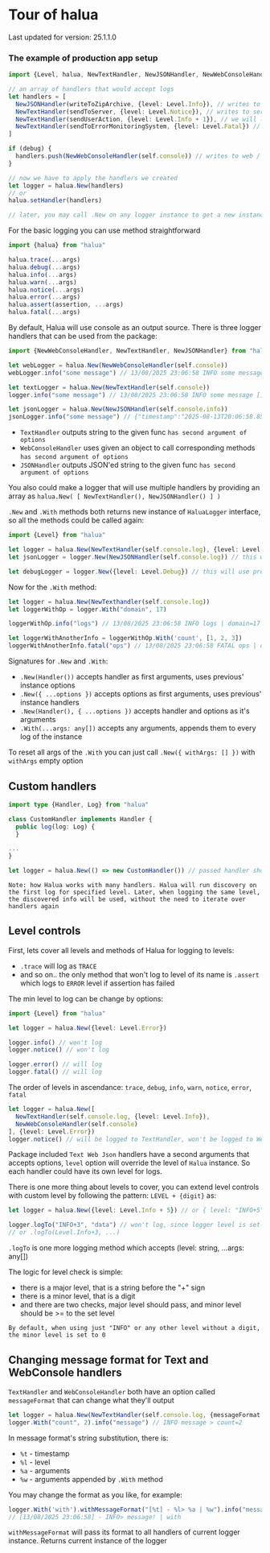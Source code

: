 # Tour of halua

Last updated for version: 25.1.1.0

### The example of production app setup

```ts
import {Level, halua, NewTextHandler, NewJSONHandler, NewWebConsoleHandler} from 'halua'

// an array of handlers that would accept logs
let handlers = [
  NewJSONHandler(writeToZipArchive, {level: Level.Info}), // writes to client-side archive, only logs that are Info-Level or higher
  NewTextHandler(sendToServer, {level: Level.Notice}), // writes to server, only logs tat are Notice-level or higher
  NewTextHandler(sendUserAction, {level: Level.Info + 1}), // we will log user actions on a different level, so that it will be easy to filter
  NewTextHandler(sendToErrorMonitoringSystem, {level: Level.Fatal}) // writes to monitoring system
]

if (debug) {
  handlers.push(NewWebConsoleHandler(self.console)) // writes to web / nodejs console
}

// now we have to apply the handlers we created
let logger = halua.New(handlers)
// or 
halua.setHandler(handlers)

// later, you may call .New on any logger instance to get a new instance
```

For the basic logging you can use method straightforward

```ts
import {halua} from "halua"

halua.trace(...args)
halua.debug(...args)
halua.info(...args)
halua.warn(...args)
halua.notice(...args)
halua.error(...args)
halua.assert(assertion, ...args)
halua.fatal(...args)
```

By default, Halua will use console as an output source. There is three logger handlers that can be used from the
package:

```ts
import {NewWebConsoleHandler, NewTextHandler, NewJSONHandler} from "halua"

let webLogger = halua.New(NewWebConsoleHandler(self.console))
webLogger.info("some message") // 13/08/2025 23:06:58 INFO some message []

let textLogger = halua.New(NewTextHandler(self.console))
logger.info("some message") // 13/08/2025 23:06:58 INFO some message []

let jsonLogger = halua.New(NewJSONHandler(self.console.info))
jsonLogger.info("some message") // {"timestamp":"2025-08-13T20:06:58.857Z","args":["some message",[]],"level":"INFO"}
```

- `TextHandler` outputs string to the given func `has second argument of options`
- `WebConsoleHandler` uses given an object to call corresponding methods `has second argument of options`
- `JSONHandler` outputs JSON'ed string to the given func `has second argument of options`

You also could make a logger that will use multiple handlers by providing an array as
`halua.New( [ NewTextHandler(), NewJSONHandler() ] )`

`.New` and `.With` methods both returns new instance of `HaluaLogger` interface, so all the methods could be called
again:

```ts
import {Level} from "halua"

let logger = halua.New(NewTextHandler(self.console.log), {level: Level.Info})
let jsonLogger = logger.New(NewJSONHandler(self.console.log)) // this will use previously passed options (level) as its' options

let debugLogger = logger.New({level: Level.Debug}) // this will use previously passed TextHandler, but with "Debug" level as default 
```

Now for the `.With` method:

```ts
let logger = halua.New(NewTexthandler(self.console.log))
let loggerWithOp = logger.With("domain", 17)

loggerWithOp.info("logs") // 13/08/2025 23:06:58 INFO logs | domain=17

let loggerWithAnotherInfo = loggerWithOp.With('count', [1, 2, 3])
loggerWithAnotherInfo.fatal("ops") // 13/08/2025 23:06:58 FATAL ops | domain=17 count=[1,2,3] 
```

Signatures for `.New` and `.With`:

- `.New(Handler())` accepts handler as first arguments, uses previous' instance options
- `.New({ ...options })` accepts options as first arguments, uses previous' instance handlers
- `.New(Handler(), { ...options })` accepts handler and options as it's arguments
- `.With(...args: any[])` accepts any arguments, appends them to every log of the instance

To reset all args of the `.With` you can just call `.New({ withArgs: [] })` with `withArgs` empty option

## Custom handlers

```ts
import type {Handler, Log} from "halua"

class CustomHandler implements Handler {
  public log(log: Log) {
  }

...
}

let logger = halua.New(() => new CustomHandler()) // passed handler should be a func that returns an interface of Handler{}
```

`Note: how Halua works with many handlers. Halua will run discovery on the first log for specified level. Later, when logging the same level, 
the discovered info will be used, without the need to iterate over handlers again`

## Level controls

First, lets cover all levels and methods of Halua for logging to levels:

- `.trace` will log as `TRACE`
- and so on.. the only method that won't log to level of its name is `.assert` which logs to `ERROR` level if assertion
  has failed

The min level to log can be change by options:

```ts
import {Level} from "halua"

let logger = halua.New({level: Level.Error})

logger.info() // won't log
logger.notice() // won't log

logger.error() // will log
logger.fatal() // will log
```

The order of levels in ascendance: `trace`, `debug`, `info`, `warn`, `notice`, `error`, `fatal`

```ts
let logger = halua.New([
  NewTextHandler(self.console.log, {level: Level.Info}),
  NewWebConsoleHandler(self.console)
], {level: Level.Error})
logger.notice() // will be logged to TextHandler, won't be logged to WebConsoleHandler
```

Package included `Text Web Json` handlers have a second arguments that accepts options, `level` option will override
the level of `Halua` instance. So each handler could have its own level for logs.

There is one more thing about levels to cover, you can extend level controls with custom level by following the pattern:
`LEVEL + {digit}` as:

```ts
let logger = halua.New({level: Level.Info + 5}) // or { level: "INFO+5" }

logger.logTo("INFO+3", "data") // won't log, since logger level is set to +5
// or .logTo(Level.Info+3, ...)
```

`.logTo` is one more logging method which accepts (level: string, ...args: any[])

The logic for level check is simple:

- there is a major level, that is a string before the "+" sign
- there is a minor level, that is a digit
- and there are two checks, major level should pass, and minor level should be >= to the set level

`By default, when using just "INFO" or any other level without a digit, the minor level is set to 0`

## Changing message format for Text and WebConsole handlers

`TextHandler` and `WebConsoleHandler` both have an option called `messageFormat` that can change what they'll output

```ts
let logger = halua.New(NewTextHandler(self.console.log, {messageFormat: "%l %a > %w"}))
logger.With("count", 2).info("message") // INFO message > count=2
```

In message format's string substitution, there is:

- `%t` - timestamp
- `%l` - level
- `%a` - arguments
- `%w` - arguments appended by `.With` method

You may change the format as you like, for example:

```ts
logger.With('with').withMessageFormat("[%t] - %l> %a | %w").info("message!")
// [13/08/2025 23:06:58] - INFO> message! | with  
```

`withMessageFormat` will pass its format to all handlers of current logger instance. Returns current instance of the
logger 
